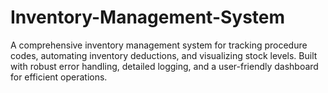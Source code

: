 # Inventory-Management-System
A comprehensive inventory management system for tracking procedure codes, automating inventory deductions, and visualizing stock levels. Built with robust error handling, detailed logging, and a user-friendly dashboard for efficient operations.
